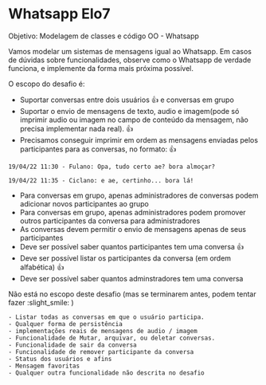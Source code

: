 # Whatsapp Elo7
Objetivo: Modelagem de classes e código OO - Whatsapp

Vamos modelar um sistemas de mensagens igual ao Whatsapp. Em casos de dúvidas sobre funcionalidades, observe como o Whatsapp de verdade funciona, e implemente da forma mais próxima possível.

  O escopo do desafio é:
  - Suportar conversas entre dois usuários :+1: e conversas em grupo 
  - Suportar o envio de mensagens de texto, audio e imagem(pode só imprimir audio ou imagem no campo de conteúdo da mensagem, não precisa implementar nada real). :+1:
  - Precisamos conseguir imprimir em ordem as mensagens enviadas pelos participantes para as conversas, no formato: :+1: 


  `19/04/22 11:30 - Fulano: Opa, tudo certo ae? bora almoçar?`
  
  `19/04/22 11:35 - Ciclano: e ae, certinho... bora lá!`


  - Para conversas em grupo, apenas administradores de conversas podem adicionar novos participantes ao grupo
  - Para conversas em grupo, apenas administradores podem promover outros participantes da conversa para administradores
  - As conversas devem permitir o envio de mensagens apenas de seus participantes
  - Deve ser possível saber quantos participantes tem uma conversa :+1:
  - Deve ser possível listar os participantes da conversa (em ordem alfabética) :+1:
  - Deve ser possível saber quantos adminstradores tem uma conversa



  Não está no escopo deste desafio (mas se terminarem antes, podem tentar fazer :slight_smile: )
  
    - Listar todas as conversas em que o usuário participa.
    - Qualquer forma de persistência
    - implementações reais de mensagens de audio / imagem 
    - Funcionalidade de Mutar, arquivar, ou deletar conversas.
    - Funcionalidade de sair da conversa
    - Funcionalidade de remover participante da conversa
    - Status dos usuários e afins
    - Mensagem favoritas
    - Qualquer outra funcionalidade não descrita no desafio
